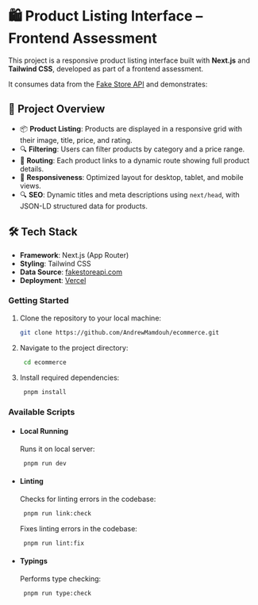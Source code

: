# 🛍️ Product Listing Interface – Frontend Assessment

This project is a responsive product listing interface built with **Next.js** and **Tailwind CSS**, developed as part of a frontend assessment.

It consumes data from the [Fake Store API](https://fakestoreapi.com/) and demonstrates:

## 🚀 Project Overview

- 📦 **Product Listing**: Products are displayed in a responsive grid with their image, title, price, and rating.
- 🔍 **Filtering**: Users can filter products by category and a price range.
- 🔗 **Routing**: Each product links to a dynamic route showing full product details.
- 📱 **Responsiveness**: Optimized layout for desktop, tablet, and mobile views.
- 🔍 **SEO**: Dynamic titles and meta descriptions using `next/head`, with JSON-LD structured data for products.

## 🛠️ Tech Stack

- **Framework**: Next.js (App Router)
- **Styling**: Tailwind CSS
- **Data Source**: [fakestoreapi.com](https://fakestoreapi.com/)
- **Deployment**: [Vercel](https://ecommerce-sigma-coral.vercel.app/)

### Getting Started

1. Clone the repository to your local machine:

    ```bash
    git clone https://github.com/AndrewMamdouh/ecommerce.git
    ```

2. Navigate to the project directory:

    ```bash
     cd ecommerce
    ```

3. Install required dependencies:

    ```bash
     pnpm install
    ```

### Available Scripts

-   #### Local Running

    Runs it on local server:

    ```bash
     pnpm run dev
    ```

-   #### Linting

    Checks for linting errors in the codebase:

    ```bash
     pnpm run link:check
    ```

    Fixes linting errors in the codebase:

    ```bash
     pnpm run lint:fix
    ```

-   #### Typings

    Performs type checking:

    ```bash
     pnpm run type:check
    ```